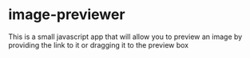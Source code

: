 # image-previewer
This is a small javascript app that will allow you to preview an image by providing the link to it or dragging it to the preview box
